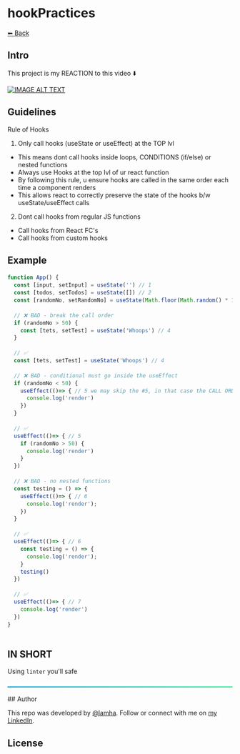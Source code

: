 # hookPractices

[⬅ Back](../README.md)

## Intro 
This project is my REACTION to this video ⬇️

<div>
  <a href="https://www.youtube.com/watch?v=NZEUDJvpQMM"><img src="https://img.youtube.com/vi/NZEUDJvpQMM/0.jpg" alt="IMAGE ALT TEXT"></a>
</div>


## Guidelines 
Rule of Hooks 
1. Only call hooks (useState or useEffect) at the TOP lvl 
- This means dont call hooks inside loops, CONDITIONS (if/else) or nested functions
- Always use Hooks at the top lvl of ur react function 
- By following this rule, u ensure hooks are called in the same order each time a component renders 
- This allows react to correctly preserve the state of the hooks b/w useState/useEffect calls 

2. Dont call hooks from regular JS functions 
- Call hooks from React FC's 
- Call hooks from custom hooks 

## Example 
```js
function App() {
  const [input, setInput] = useState('') // 1
  const [todos, setTodos] = useState([]) // 2
  const [randomNo, setRandomNo] = useState(Math.floor(Math.random() * 101)) // 3

  // ❌ BAD - break the call order 
  if (randomNo > 50) {
    const [tets, setTest] = useState('Whoops') // 4
  }

  // ✅
  const [tets, setTest] = useState('Whoops') // 4

  // ❌ BAD - conditional must go inside the useEffect 
  if (randomNo < 50) {
    useEffect(()=> { // 5 we may skip the #5, in that case the CALL ORDER will break 
      console.log('render')
    })
  }

  // ✅
  useEffect(()=> { // 5
    if (randomNo > 50) {
      console.log('render')
    }
  })

  // ❌ BAD - no nested functions 
  const testing = () => {
    useEffect(()=> { // 6  
      console.log('render');
    })
  }

  // ✅
  useEffect(()=> { // 6
    const testing = () => {
      console.log('render');
    }
    testing()
  })

  // ✅
  useEffect(()=> { // 7 
    console.log('render')
  })
}



```

## IN SHORT 
Using `linter` you'll safe

<p><img type="separator" height=8px width="100%" src="https://github.com/HaLamUs/nft-drop/blob/main/assets/aqua.png"></p>
## Author

This repo was developed by [@lamha](https://github.com/HaLamUs). 
Follow or connect with me on [my LinkedIn](https://www.linkedin.com/in/lamhacs). 

## License
